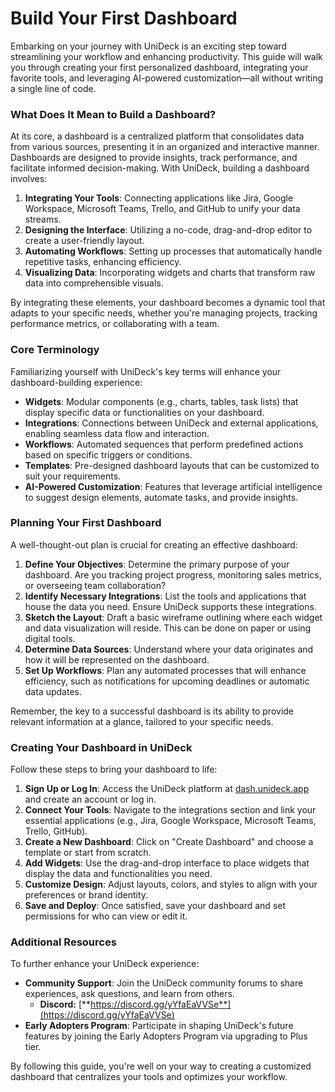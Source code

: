 # Build Your First Dashboard

Embarking on your journey with UniDeck is an exciting step toward streamlining your workflow and enhancing productivity. This guide will walk you through creating your first personalized dashboard, integrating your favorite tools, and leveraging AI-powered customization—all without writing a single line of code.

### What Does It Mean to Build a Dashboard?

At its core, a dashboard is a centralized platform that consolidates data from various sources, presenting it in an organized and interactive manner. Dashboards are designed to provide insights, track performance, and facilitate informed decision-making. With UniDeck, building a dashboard involves:

1. **Integrating Your Tools**: Connecting applications like Jira, Google Workspace, Microsoft Teams, Trello, and GitHub to unify your data streams.
2. **Designing the Interface**: Utilizing a no-code, drag-and-drop editor to create a user-friendly layout.
3. **Automating Workflows**: Setting up processes that automatically handle repetitive tasks, enhancing efficiency.
4. **Visualizing Data**: Incorporating widgets and charts that transform raw data into comprehensible visuals.

By integrating these elements, your dashboard becomes a dynamic tool that adapts to your specific needs, whether you're managing projects, tracking performance metrics, or collaborating with a team.

### Core Terminology

Familiarizing yourself with UniDeck's key terms will enhance your dashboard-building experience:

* **Widgets**: Modular components (e.g., charts, tables, task lists) that display specific data or functionalities on your dashboard.
* **Integrations**: Connections between UniDeck and external applications, enabling seamless data flow and interaction.
* **Workflows**: Automated sequences that perform predefined actions based on specific triggers or conditions.
* **Templates**: Pre-designed dashboard layouts that can be customized to suit your requirements.
* **AI-Powered Customization**: Features that leverage artificial intelligence to suggest design elements, automate tasks, and provide insights.

### Planning Your First Dashboard

A well-thought-out plan is crucial for creating an effective dashboard:

1. **Define Your Objectives**: Determine the primary purpose of your dashboard. Are you tracking project progress, monitoring sales metrics, or overseeing team collaboration?
2. **Identify Necessary Integrations**: List the tools and applications that house the data you need. Ensure UniDeck supports these integrations.
3. **Sketch the Layout**: Draft a basic wireframe outlining where each widget and data visualization will reside. This can be done on paper or using digital tools.
4. **Determine Data Sources**: Understand where your data originates and how it will be represented on the dashboard.
5. **Set Up Workflows**: Plan any automated processes that will enhance efficiency, such as notifications for upcoming deadlines or automatic data updates.

Remember, the key to a successful dashboard is its ability to provide relevant information at a glance, tailored to your specific needs.

### Creating Your Dashboard in UniDeck

Follow these steps to bring your dashboard to life:

1. **Sign Up or Log In**: Access the UniDeck platform at [dash.unideck.app](https://dash.unideck.app/) and create an account or log in.
2. **Connect Your Tools**: Navigate to the integrations section and link your essential applications (e.g., Jira, Google Workspace, Microsoft Teams, Trello, GitHub).
3. **Create a New Dashboard**: Click on "Create Dashboard" and choose a template or start from scratch.
4. **Add Widgets**: Use the drag-and-drop interface to place widgets that display the data and functionalities you need.
5. **Customize Design**: Adjust layouts, colors, and styles to align with your preferences or brand identity.
6. **Save and Deploy**: Once satisfied, save your dashboard and set permissions for who can view or edit it.

### Additional Resources

To further enhance your UniDeck experience:

* **Community Support**: Join the UniDeck community forums to share experiences, ask questions, and learn from others.
  * **Discord:** [**https://discord.gg/yYfaEaVVSe**](https://discord.gg/yYfaEaVVSe)
* **Early Adopters Program**: Participate in shaping UniDeck's future features by joining the Early Adopters Program via upgrading to Plus tier.

By following this guide, you're well on your way to creating a customized dashboard that centralizes your tools and optimizes your workflow.

